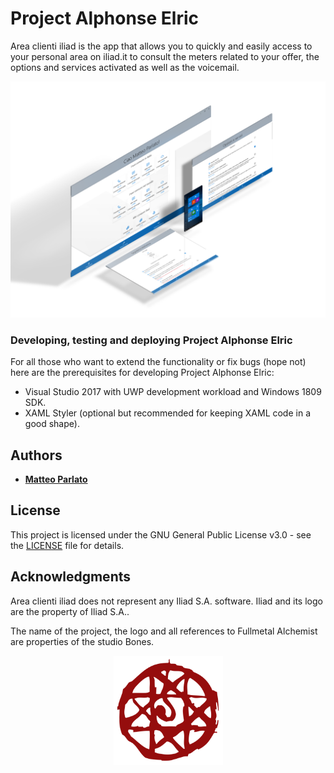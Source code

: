 
# Project Alphonse Elric

Area clienti iliad is the app that allows you to quickly and easily access to your personal area on iliad.it to consult the meters related to your offer, the options and services activated as well as the voicemail.


<p align="center">
  <img src="https://github.com/matteoparlato/Project-Alphonse-Elric/blob/master/Project%20Alphonse%20Elric/Assets/Banner.png"/>
</p>


### Developing, testing and deploying Project Alphonse Elric

For all those who want to extend the functionality or fix bugs (hope not) here are the prerequisites for developing Project Alphonse Elric:

  - Visual Studio 2017 with UWP development workload and Windows 1809 SDK.
  - XAML Styler (optional but recommended for keeping XAML code in a good shape).

## Authors

* [**Matteo Parlato**](https://github.com/matteoparlato)

## License

This project is licensed under the GNU General Public License v3.0 - see the [LICENSE](LICENSE) file for details.

## Acknowledgments

Area clienti iliad does not represent any Iliad S.A. software. Iliad and its logo are the property of Iliad S.A..

The name of the project, the logo and all references to Fullmetal Alchemist are properties of the studio Bones.
<p align="center">
  <img src="https://github.com/matteoparlato/Project-Alphonse-Elric/blob/master/Project%20Alphonse%20Elric/Assets/Project_logo_color.png" width="175" height="175"/>
</p>

